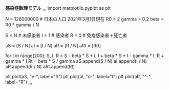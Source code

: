 __感染症数理モデル__
,,,
import matplotlib.pyplot as plt

N = 126000000  # 日本の人口 2021年3月1日現在
R0 = 2
gamma = 0.2
beta = R0 * gamma / N

S = N  # 未感染者
I = 1  # 感染者
R = 0  # 免疫感染者＋死亡者

aS = [S / N]
aI = [I / N]
aR = [R / N]
aRt = [R0]

for t in range(200):
    S, I, R = S - beta * S * I, I + beta * S * I - gamma * I, R + gamma * I
    Rt = beta * S / gamma
    aS.append(S / N)
    aI.append(I / N)
    aR.append(R / N)
    aRt.append(Rt)

plt.plot(aS, "v-", label="S")
plt.plot(aI, "o-", label="I")
plt.plot(aR, "^-", label="R")
,,,
